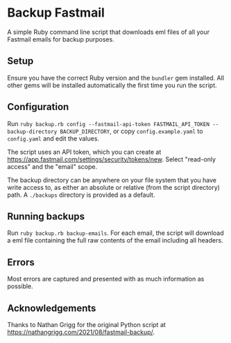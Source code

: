 # Backup Fastmail

A simple Ruby command line script that downloads eml files of all your Fastmail emails for backup purposes.

## Setup

Ensure you have the correct Ruby version and the `bundler` gem installed. All other gems will be installed automatically the first time you run the script.

## Configuration

Run `ruby backup.rb config --fastmail-api-token FASTMAIL_API_TOKEN --backup-directory BACKUP_DIRECTORY`, or copy `config.example.yaml` to `config.yaml` and edit the values.

The script uses an API token, which you can create at <https://app.fastmail.com/settings/security/tokens/new>. Select "read-only access" and the "email" scope.

The backup directory can be anywhere on your file system that you have write access to, as either an absolute or relative (from the script directory) path.
A `./backups` directory is provided as a default.

## Running backups

Run `ruby backup.rb backup-emails`. For each email, the script will download a eml file containing the full raw contents of the email including all headers.

## Errors

Most errors are captured and presented with as much information as possible.

## Acknowledgements

Thanks to Nathan Grigg for the original Python script at <https://nathangrigg.com/2021/08/fastmail-backup/>.
